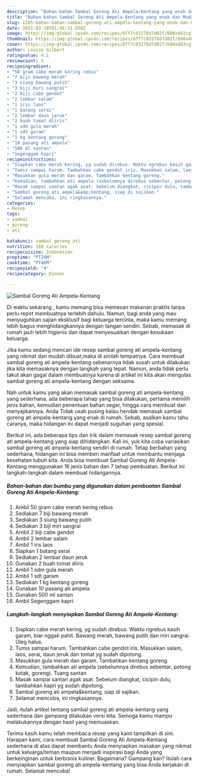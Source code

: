```yaml
---
description: "Bahan-bahan Sambal Goreng Ati Ampela-Kentang yang enak dan Mudah Dibuat"
title: "Bahan-bahan Sambal Goreng Ati Ampela-Kentang yang enak dan Mudah Dibuat"
slug: 1105-bahan-bahan-sambal-goreng-ati-ampela-kentang-yang-enak-dan-mudah-dibuat
date: 2021-03-18T01:46:31.858Z
image: https://img-global.cpcdn.com/recipes/6ff7c03276d7d02f/680x482cq70/sambal-goreng-ati-ampela-kentang-foto-resep-utama.jpg
thumbnail: https://img-global.cpcdn.com/recipes/6ff7c03276d7d02f/680x482cq70/sambal-goreng-ati-ampela-kentang-foto-resep-utama.jpg
cover: https://img-global.cpcdn.com/recipes/6ff7c03276d7d02f/680x482cq70/sambal-goreng-ati-ampela-kentang-foto-resep-utama.jpg
author: Louise Gilbert
ratingvalue: 4.1
reviewcount: 3
recipeingredient:
- "50 gram cabe merah kering rebus"
- "7 biji bawang merah"
- "3 siung bawang putih"
- "3 biji miri sangrai"
- "2 biji cabe gendot"
- "2 lembar salam"
- "1 iris laos"
- "1 batang serai"
- "2 lembar daun jeruk"
- "2 buah tomat diiris"
- "1 sdm gula merah"
- "1 sdt garam"
- "1 kg kentang goreng"
- "10 pasang ati ampela"
- "500 ml santan"
- "Segenggam kapri"
recipeinstructions:
- "Siapkan cabe merah kering, yg sudah direbus. Waktu ngrebus kasih garam, biar nggak pahit. Bawang merah, bawang putih dan miri sangrai. Uleg halus."
- "Tumis sampai harum. Tambahkan cabe gendot iris. Masukkan salam, laos, serai, daun jeruk dan tomat yg sudah dipotong."
- "Masukkan gula merah dan garam. Tambahkan kentang goreng."
- "Kemudian, tambahkan ati ampela (sebelumnya direbus sebentar, potong kotak, goreng). Tuang santan"
- "Masak sampai santan agak asat. Sebelum diangkat, cicipin dulu, tambahkan kapri yg sudah dipotong."
- "Sambal goreng ati ampela&amp;kentang, siap di sajikan."
- "Selamat mencoba, ini ringkasannya."
categories:
- Resep
tags:
- sambal
- goreng
- ati

katakunci: sambal goreng ati 
nutrition: 169 calories
recipecuisine: Indonesian
preptime: "PT24M"
cooktime: "PT46M"
recipeyield: "4"
recipecategory: Dinner

---
```



![Sambal Goreng Ati Ampela-Kentang](https://img-global.cpcdn.com/recipes/6ff7c03276d7d02f/680x482cq70/sambal-goreng-ati-ampela-kentang-foto-resep-utama.jpg)

Di waktu  sekarang , kamu memang bisa memesan makanan praktis tanpa perlu repot membuatnya terlebih dahulu. Namun, bagi anda yang mau menyuguhkan sajian eksklusif bagi keluarga tercinta, maka kamu memang lebih bagus menghidangkannya dengan tangan sendiri. Sebab, memasak di rumah jauh lebih higienis dan dapat menyesuaikan dengan kesukaan keluarga.

Jika kamu sedang mencari ide resep sambal goreng ati ampela-kentang yang nikmat dan mudah dibuat,maka di sinilah tempatnya. Cara membuat sambal goreng ati ampela-kentang  sebenarnya tidak susah untuk dilakukan jika kita memasaknya dengan langkah yang tepat. Namun, anda tidak perlu takut akan gagal dalam membuatnya 
karena di artikel ini kita akan mengulas sambal goreng ati ampela-kentang dengan seksama.  



Nah untuk kamu yang akan memasak sambal goreng ati ampela-kentang yang sederhana, ada beberapa tahap yang bisa dilakukan, pertama memilih jenis bahan, kemudian penentuan bahan segar, hingga cara membuat dan menyajikannya. Anda Tidak usah pusing kalau hendak memasak sambal goreng ati ampela-kentang yang enak di rumah. Sebab, asalkan kamu  tahu caranya, maka hidangan ini dapat menjadi suguhan yang spesial.

Berikut ini, ada beberapa tips dan trik dalam memasak resep sambal goreng ati ampela-kentang yang siap dihidangkan. Kali ini, yuk kita coba variasikan sambal goreng ati ampela-kentang sendiri di rumah. Tetap berbahan yang sederhana, hidangan ini bisa memberi manfaat untuk membantu menjaga kesehatan tubuh kita. Anda bisa membuat Sambal Goreng Ati Ampela-Kentang menggunakan 16 jenis bahan dan 7 tahap pembuatan. Berikut ini langkah-langkah dalam membuat hidangannya.

<!--inarticleads1-->

##### Bahan-bahan dan bumbu yang digunakan dalam pembuatan Sambal Goreng Ati Ampela-Kentang:

1. Ambil 50 gram cabe merah kering rebus
1. Sediakan 7 biji bawang merah
1. Sediakan 3 siung bawang putih
1. Sediakan 3 biji miri sangrai
1. Ambil 2 biji cabe gendot
1. Ambil 2 lembar salam
1. Ambil 1 iris laos
1. Siapkan 1 batang serai
1. Sediakan 2 lembar daun jeruk
1. Gunakan 2 buah tomat diiris
1. Ambil 1 sdm gula merah
1. Ambil 1 sdt garam
1. Sediakan 1 kg kentang goreng
1. Gunakan 10 pasang ati ampela
1. Gunakan 500 ml santan
1. Ambil Segenggam kapri




<!--inarticleads2-->

##### Langkah-langkah menyiapkan Sambal Goreng Ati Ampela-Kentang:

1. Siapkan cabe merah kering, yg sudah direbus. Waktu ngrebus kasih garam, biar nggak pahit. Bawang merah, bawang putih dan miri sangrai. Uleg halus.
1. Tumis sampai harum. Tambahkan cabe gendot iris. Masukkan salam, laos, serai, daun jeruk dan tomat yg sudah dipotong.
1. Masukkan gula merah dan garam. Tambahkan kentang goreng.
1. Kemudian, tambahkan ati ampela (sebelumnya direbus sebentar, potong kotak, goreng). Tuang santan
1. Masak sampai santan agak asat. Sebelum diangkat, cicipin dulu, tambahkan kapri yg sudah dipotong.
1. Sambal goreng ati ampela&amp;kentang, siap di sajikan.
1. Selamat mencoba, ini ringkasannya.




Jadi, itulah artikel tentang  sambal goreng ati ampela-kentang  yang sederhana dan gampang dilakukan versi kita. Semoga kamu mampu melakukannya dengan hasil yang memuaskan. 

Terima kasih kamu telah membaca resep yang kami tampilkan di sini. Harapan kami, cara membuat  Sambal Goreng Ati Ampela-Kentang sederhana di atas dapat membantu Anda menyiapkan masakan yang nikmat untuk keluarga/teman maupun menjadi inspirasi bagi Anda yang berkeinginan untuk berbisnis kuliner. Bagaimana? Gampang kan? Itulah cara menyiapkan sambal goreng ati ampela-kentang yang bisa Anda kerjakan di rumah. Selamat mencoba!

